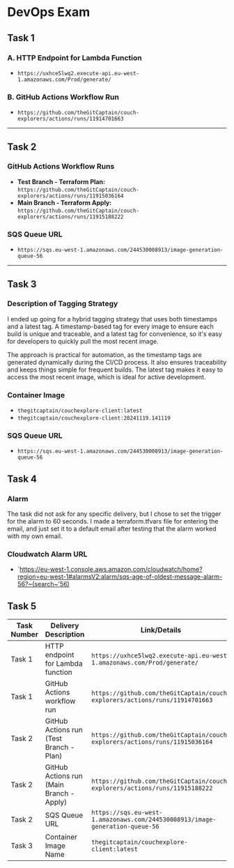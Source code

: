 # DevOps Exam

## Task 1
### A. HTTP Endpoint for Lambda Function
- `https://uxhce5lwq2.execute-api.eu-west-1.amazonaws.com/Prod/generate/`

### B. GitHub Actions Workflow Run
- `https://github.com/theGitCaptain/couch-explorers/actions/runs/11914701663`

---

## Task 2
### GitHub Actions Workflow Runs
- **Test Branch - Terraform Plan:** `https://github.com/theGitCaptain/couch-explorers/actions/runs/11915036164`
- **Main Branch - Terraform Apply:** `https://github.com/theGitCaptain/couch-explorers/actions/runs/11915188222`

### SQS Queue URL
- `https://sqs.eu-west-1.amazonaws.com/244530008913/image-generation-queue-56`

---

## Task 3
### Description of Tagging Strategy
I ended up going for a hybrid tagging strategy that uses both timestamps and a latest tag. A timestamp-based tag for every image to ensure each build is unique and traceable, and a latest tag for convenience, so it's easy for developers to quickly pull the most recent image.

The approach is practical for automation, as the timestamp tags are generated dynamically during the CI/CD process. It also ensures traceability and keeps things simple for frequent builds. The latest tag makes it easy to access the most recent image, which is ideal for active development.

### Container Image
- `thegitcaptain/couchexplore-client:latest`
- `thegitcaptain/couchexplore-client:20241119.141119`

### SQS Queue URL
- `https://sqs.eu-west-1.amazonaws.com/244530008913/image-generation-queue-56`


## Task 4
### Alarm
The task did not ask for any specific delivery, but I chose to set the trigger for the alarm to 60 seconds. I made a terraform.tfvars file for entering the email, and just set it to a default email after testing that the alarm worked with my own email.

### Cloudwatch Alarm  URL
- `https://eu-west-1.console.aws.amazon.com/cloudwatch/home?region=eu-west-1#alarmsV2:alarm/sqs-age-of-oldest-message-alarm-56?~(search~'56)

## Task 5


| Task Number | Delivery Description                     | Link/Details                       |
|-------------|------------------------------------------|------------------------------------|
| Task 1      | HTTP endpoint for Lambda function        | `https://uxhce5lwq2.execute-api.eu-west-1.amazonaws.com/Prod/generate/` |
| Task 1      | GitHub Actions workflow run              | `https://github.com/theGitCaptain/couch-explorers/actions/runs/11914701663` |
| Task 2      | GitHub Actions run (Test Branch - Plan)  | `https://github.com/theGitCaptain/couch-explorers/actions/runs/11915036164` |
| Task 2      | GitHub Actions run (Main Branch - Apply) | `https://github.com/theGitCaptain/couch-explorers/actions/runs/11915188222` |
| Task 2      | SQS Queue URL                            | `https://sqs.eu-west-1.amazonaws.com/244530008913/image-generation-queue-56` |
| Task 3      | Container Image Name                     | `thegitcaptain/couchexplore-client:latest` |